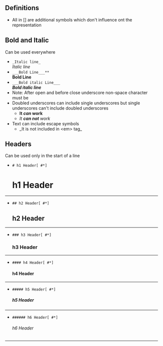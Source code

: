 ## Definitions
* All in [] are additional symbols which don't influence ont the representation

## Bold and Italic
Can be used everywhere
* `_Italic line_`<br>
_Italic line_
* `___Bold Line___**`<br>
**Bold Line**
* `___Bold italic Line___`<br>
***Bold italic line***
* Note: After open and before close underscore non-space character must be
* Doubled underscores can include single underscores but
single underscores can't include doubled underscores
    * __It _can_ work__
    * _It __can not__ work_
* Text can include escape symbols
    * \_It is not included in \<em> tag\_

## Headers
Can be used only in the start of a line
* `# h1 Header[ #*]`
    # h1 Header
---
* `## h2 Header[ #*]`
    ## h2 Header
---
* `### h3 Header[ #*]`
    ### h3 Header
---
* `#### h4 Header[ #*]`
    #### h4 Header
---
* `##### h5 Header[ #*]`
    ##### h5 Header
---
* `###### h6 Header[ #*]`
    ###### h6 Header
---
